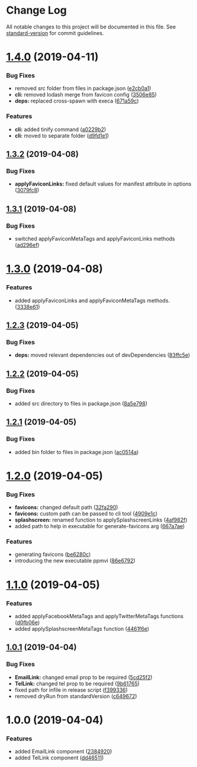 # Change Log

All notable changes to this project will be documented in this file. See [standard-version](https://github.com/conventional-changelog/standard-version) for commit guidelines.

# [1.4.0](https://github.com/ppmvi/needful-things/compare/v1.3.2...v1.4.0) (2019-04-11)


### Bug Fixes

* removed src folder from files in package.json ([e2cb0a1](https://github.com/ppmvi/needful-things/commit/e2cb0a1))
* **cli:** removed lodash merge from favicon config ([3506e85](https://github.com/ppmvi/needful-things/commit/3506e85))
* **deps:** replaced cross-spawn with execa ([671a59c](https://github.com/ppmvi/needful-things/commit/671a59c))


### Features

* **cli:** added tinify command ([a0229b2](https://github.com/ppmvi/needful-things/commit/a0229b2))
* **cli:** moved to separate folder ([d9fd1e1](https://github.com/ppmvi/needful-things/commit/d9fd1e1))



## [1.3.2](https://github.com/ppmvi/needful-things/compare/v1.3.1...v1.3.2) (2019-04-08)


### Bug Fixes

* **applyFaviconLinks:** fixed default values for manifest attribute in options ([3079fc8](https://github.com/ppmvi/needful-things/commit/3079fc8))



## [1.3.1](https://github.com/ppmvi/needful-things/compare/v1.3.0...v1.3.1) (2019-04-08)


### Bug Fixes

* switched applyFaviconMetaTags and applyFaviconLinks methods ([ad296ef](https://github.com/ppmvi/needful-things/commit/ad296ef))



# [1.3.0](http://gitlab.ppm-vi.de/nodejs/needful-things/compare/v1.2.3...v1.3.0) (2019-04-08)


### Features

* added applyFaviconLinks and applyFaviconMetaTags methods. ([3338e61](http://gitlab.ppm-vi.de/nodejs/needful-things/commit/3338e61))



## [1.2.3](http://gitlab.ppm-vi.de/nodejs/needful-things/compare/v1.2.2...v1.2.3) (2019-04-05)


### Bug Fixes

* **deps:** moved relevant dependencies out of devDependencies ([83ffc5e](http://gitlab.ppm-vi.de/nodejs/needful-things/commit/83ffc5e))



## [1.2.2](http://gitlab.ppm-vi.de/nodejs/needful-things/compare/v1.2.1...v1.2.2) (2019-04-05)


### Bug Fixes

* added src directory to files in package.json ([8a5e798](http://gitlab.ppm-vi.de/nodejs/needful-things/commit/8a5e798))



## [1.2.1](http://gitlab.ppm-vi.de/nodejs/needful-things/compare/v1.2.0...v1.2.1) (2019-04-05)


### Bug Fixes

* added bin folder to files in package.json ([ac0514a](http://gitlab.ppm-vi.de/nodejs/needful-things/commit/ac0514a))



# [1.2.0](http://gitlab.ppm-vi.de/nodejs/needful-things/compare/v1.1.0...v1.2.0) (2019-04-05)


### Bug Fixes

* **favicons:** changed default path ([32fa290](http://gitlab.ppm-vi.de/nodejs/needful-things/commit/32fa290))
* **favicons:** custom path can be passed to cli tool ([4909e1c](http://gitlab.ppm-vi.de/nodejs/needful-things/commit/4909e1c))
* **splashscreen:** renamed function to applySplashscreenLinks ([4af982f](http://gitlab.ppm-vi.de/nodejs/needful-things/commit/4af982f))
* added path to help in executable for generate-favicons arg ([667a7ae](http://gitlab.ppm-vi.de/nodejs/needful-things/commit/667a7ae))


### Features

* generating favicons ([be6280c](http://gitlab.ppm-vi.de/nodejs/needful-things/commit/be6280c))
* introducing the new executable ppmvi ([86e6792](http://gitlab.ppm-vi.de/nodejs/needful-things/commit/86e6792))



# [1.1.0](http://gitlab.ppm-vi.de/nodejs/needful-things/compare/v1.0.1...v1.1.0) (2019-04-05)


### Features

* added applyFacebookMetaTags and applyTwitterMetaTags functions ([d0fb06e](http://gitlab.ppm-vi.de/nodejs/needful-things/commit/d0fb06e))
* added applySplashscreenMetaTags function ([4461f6e](http://gitlab.ppm-vi.de/nodejs/needful-things/commit/4461f6e))



## [1.0.1](http://gitlab.ppm-vi.de/nodejs/needful-things/compare/v1.0.0...v1.0.1) (2019-04-04)


### Bug Fixes

* **EmailLink:** changed email prop to be required ([5cd25f2](http://gitlab.ppm-vi.de/nodejs/needful-things/commit/5cd25f2))
* **TelLink:** changed tel prop to be required ([9b61765](http://gitlab.ppm-vi.de/nodejs/needful-things/commit/9b61765))
* fixed path for infile in release script ([f399336](http://gitlab.ppm-vi.de/nodejs/needful-things/commit/f399336))
* removed dryRun from standardVersion ([c649672](http://gitlab.ppm-vi.de/nodejs/needful-things/commit/c649672))



# 1.0.0 (2019-04-04)


### Features

* added EmailLink component ([2384920](http://gitlab.ppm-vi.de/nodejs/needful-things/commit/2384920))
* added TelLink component ([dd46511](http://gitlab.ppm-vi.de/nodejs/needful-things/commit/dd46511))

